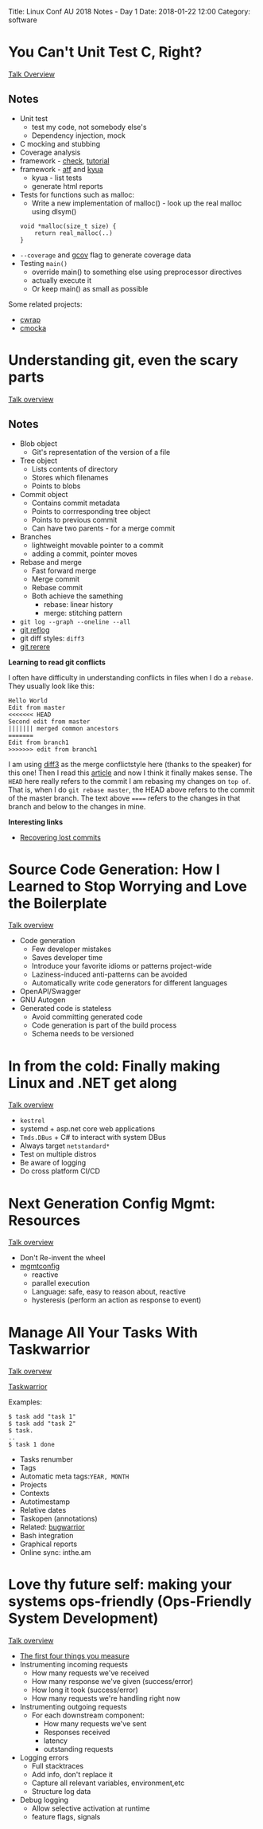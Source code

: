 Title: Linux Conf AU 2018 Notes - Day 1
Date: 2018-01-22 12:00
Category: software

# You Can't Unit Test C, Right?

[Talk Overview](https://rego.linux.conf.au/schedule/presentation/114/)

## Notes

- Unit test
  - test my code, not somebody else's
  - Dependency injection, mock
- C mocking and stubbing
- Coverage analysis
- framework - [check](https://libcheck.github.io/check/), [tutorial](https://libcheck.github.io/check/doc/check_html/check_3.html)
- framework - [atf](https://github.com/jmmv/atf) and [kyua](https://github.com/jmmv/kyua/)
  - kyua - list tests
  - generate html reports
- Tests for functions such as malloc:
  - Write a new implementation of malloc() - look up the real malloc using dlsym()
  ```
  void *malloc(size_t size) {
      return real_malloc(..)
  }
  ```
- `--coverage` and [gcov](https://gcc.gnu.org/onlinedocs/gcc/Gcov.html) flag to generate coverage data
- Testing `main()`
  - override main() to something else using preprocessor directives
  - actually execute it
  - Or keep main() as small as possible

Some related projects:

- [cwrap](https://cwrap.org/)
- [cmocka](https://cmocka.org/)

# Understanding git, even the scary parts

[Talk overview](https://rego.linux.conf.au/schedule/presentation/117/)

## Notes

- Blob object
  - Git's representation of the version of a file
- Tree object
  - Lists contents of directory
  - Stores which filenames
  - Points to blobs
- Commit object
  - Contains commit metadata
  - Points to corrresponding tree object
  - Points to previous commit
  - Can have two parents - for a merge commit
- Branches
  - lightweight movable pointer to a commit
  - adding a commit, pointer moves
- Rebase and merge
  - Fast forward merge
  - Merge commit
  - Rebase commit
  - Both achieve the samething
    - rebase: linear history
    - merge: stitching pattern
- `git log --graph --oneline --all`
- [git reflog](https://www.atlassian.com/git/tutorials/rewriting-history/git-reflog)
- git diff styles: `diff3`
- [git rerere](https://git-scm.com/blog/2010/03/08/rerere.html)

**Learning to read git conflicts**

I often have difficulty in understanding conflicts in files when I do a `rebase`.
They usually look like this:

```
Hello World
Edit from master
<<<<<<< HEAD
Second edit from master
||||||| merged common ancestors
=======
Edit from branch1
>>>>>>> edit from branch1
```

I am using [diff3](https://stackoverflow.com/questions/27417656/should-diff3-be-default-conflictstyle-on-git)
as the merge conflictstyle here (thanks to the speaker) for this one! Then I read
this [article](https://help.github.com/articles/resolving-a-merge-conflict-using-the-command-line/)
and now I think it finally makes sense. The `HEAD` here really refers to the commit I am rebasing my
changes on `top of`. That is, when I do `git rebase master`, the HEAD above refers to the commit
of the master branch. The text above `====` refers to the changes in that branch and below to the
changes in mine.

**Interesting links**

- [Recovering lost commits](http://www.programblings.com/2008/06/07/the-illustrated-guide-to-recovering-lost-commits-with-git/)

# Source Code Generation: How I Learned to Stop Worrying and Love the Boilerplate

[Talk overview](https://rego.linux.conf.au/schedule/presentation/119/)

- Code generation
  - Few developer mistakes
  - Saves developer time
  - Introduce your favorite idioms or patterns project-wide
  - Laziness-induced anti-patterns can be avoided
  - Automatically write code generators for different languages
- OpenAPI/Swagger
- GNU Autogen
- Generated code is stateless
  - Avoid committing generated code
  - Code generation is part of the build process
  - Schema needs to be versioned

# In from the cold: Finally making Linux and .NET get along

[Talk overview](https://rego.linux.conf.au/schedule/presentation/121/)

- `kestrel`
- systemd + asp.net core web applications
- `Tmds.DBus` + C# to interact with system DBus
- Always target `netstandard*`
- Test on multiple distros
- Be aware of logging
- Do cross platform CI/CD

# Next Generation Config Mgmt: Resources

[Talk overview](https://rego.linux.conf.au/schedule/presentation/182/)

- Don't Re-invent the wheel
- [mgmtconfig](https://github.com/purpleidea/mgmt)
  - reactive
  - parallel execution
  - Language: safe, easy to reason about, reactive
  - hysteresis (perform an action as response to event)

# Manage All Your Tasks With Taskwarrior

[Talk overvew](https://rego.linux.conf.au/schedule/presentation/115/)

[Taskwarrior](https://taskwarrior.org/)

Examples:

```
$ task add "task 1"
$ task add "task 2"
$ task.
..
$ task 1 done
```

- Tasks renumber
- Tags
- Automatic meta tags:`YEAR, MONTH`
- Projects
- Contexts
- Autotimestamp
- Relative dates
- Taskopen (annotations)
- Related: [bugwarrior](https://github.com/ralphbean/bugwarrior)
- Bash integration
- Graphical reports
- Online sync: inthe.am


# Love thy future self: making your systems ops-friendly (Ops-Friendly System Development)

[Talk overview](https://rego.linux.conf.au/schedule/presentation/183/)

- [The first four things you measure](https://honeycomb.io/blog/2017/01/instrumentation-the-first-four-things-you-measure/)
- Instrumenting incoming requests
  - How many requests we've received
  - How many response we've given (success/error)
  - How long it took (success/error)
  - How many requests we're handling right now
- Instrumenting outgoing requests
  - For each downstream component:
    - How many requests we've sent
    - Responses received
    - latency
    - outstanding requests
- Logging errors
  - Full stacktraces
  - Add info, don't replace it
  - Capture all relevant variables, environment,etc
  - Structure log data
- Debug logging
  - Allow selective activation at runtime
  - feature flags, signals
